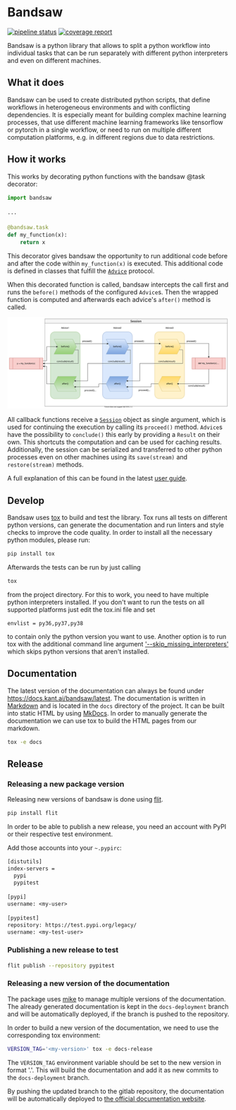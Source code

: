 # Bandsaw

 [![pipeline status](https://gitlab.com/kantai/bandsaw/badges/mainline/pipeline.svg)](https://gitlab.com/kantai/bandsaw/-/commits/mainline)
 [![coverage report](https://gitlab.com/kantai/bandsaw/badges/mainline/coverage.svg)](https://gitlab.com/kantai/bandsaw/-/commits/mainline)

Bandsaw is a python library that allows to split a python workflow into individual tasks
that can be run separately with different python interpreters and even on different
machines.

## What it does

Bandsaw can be used to create distributed python scripts, that define workflows in
heterogeneous environments and with conflicting dependencies. It is especially meant
for  building complex machine learning processes, that use different machine learning
frameworks like tensorflow or pytorch in a single workflow, or need to run on multiple
different computation platforms, e.g. in different regions due to data restrictions.

## How it works

This works by decorating python functions with the bandsaw @task decorator:

```python
import bandsaw

...

@bandsaw.task
def my_function(x):
    return x

```

This decorator gives bandsaw the opportunity to run additional code before and after the
code within `my_function(x)` is executed. This additional code is defined in 
classes that fulfill the [`Advice`](bandsaw/advice.py) protocol.

When this decorated function is called, bandsaw intercepts the call first and runs the 
`before()` methods of the configured `Advice`s. Then the wrapped function is computed
and afterwards each advice's `after()` method is called.

![Diagram of an advised task](docs/Session.svg)

All callback functions receive a [`Session`](bandsaw/session.py) object as single
argument, which is used for continuing the execution by calling its `proceed()` method.
`Advice`s have the possibility to `conclude()` this early by providing a `Result` on
their own. This shortcuts the computation and can be used for caching results.
Additionally, the session can be serialized and transferred to other python
processes even on other machines using its `save(stream)` and `restore(stream)`
methods.

A full explanation of this can be found in the latest [user guide](https://docs.kant.ai/bandsaw/latest/user_guide/).


## Develop

Bandsaw uses [tox](https://tox.wiki/en/latest/index.html) to build and test the library. 
Tox runs all tests on different python versions, can generate the documentation and run
linters and style checks to improve the code quality.
In order to install all the necessary python modules, please run:

```bash
pip install tox
```

Afterwards the tests can be run by just calling

```bash
tox
```

from the project directory. For this to work, you need to have multiple python
interpreters installed. If you don't want to run the tests on all supported platforms
just edit the tox.ini file and set
```
envlist = py36,py37,py38
```
to contain only the python version you want to use. Another option is to run tox with
the additional command line argument
['--skip_missing_interpreters'](https://tox.wiki/en/latest/config.html#conf-skip_missing_interpreters)
which skips python versions that aren't installed.


## Documentation

The latest version of the documentation can always be found under https://docs.kant.ai/bandsaw/latest.
The documentation is written in [Markdown](https://daringfireball.net/projects/markdown/)
and is located in the `docs` directory of the project.
It can be built into static HTML by using [MkDocs](https://www.mkdocs.org/).
In order to manually generate the documentation we can use tox to build the HTML pages from our markdown.

```bash
tox -e docs
```

## Release

### Releasing a new package version

Releasing new versions of bandsaw is done using [flit](https://flit.readthedocs.io/en/latest/).

```bash
pip install flit
```

In order to be able to publish a new release, you need an account with PyPI or their
respective test environment.

Add those accounts into your `~.pypirc`:
```
[distutils]
index-servers =
  pypi
  pypitest

[pypi]
username: <my-user> 

[pypitest]
repository: https://test.pypi.org/legacy/
username: <my-test-user>
```


### Publishing a new release to test

```bash
flit publish --repository pypitest
```

### Releasing a new version of the documentation

The package uses [mike](https://github.com/jimporter/mike)
to manage multiple versions of the documentation. The already generated documentation is kept
in the `docs-deployment` branch and will be automatically deployed, if the branch is pushed to
the repository.

In order to build a new version of the documentation, we need to use the corresponding tox environment:

```bash
VERSION_TAG='<my-version>' tox -e docs-release
```

The `VERSION_TAG` environment variable should be set to the new version in format '<major>.<minor>'.
This will build the documentation and add it as new commits to the `docs-deployment` branch.

By pushing the updated branch to the gitlab repository, the documentation will be automatically
deployed to [the official documentation website](https://docs.kant.ai/bandsaw).
